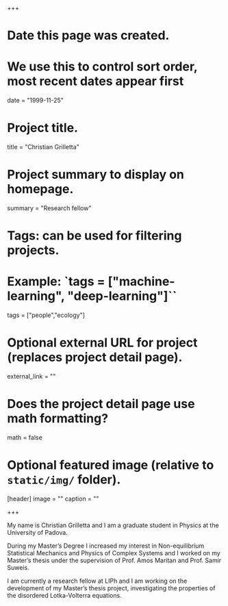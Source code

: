+++
# Date this page was created.
# We use this to control sort order, most recent dates appear first
date = "1999-11-25"

# Project title.
title = "Christian Grilletta"

# Project summary to display on homepage.
summary = "Research fellow"

# Tags: can be used for filtering projects.
# Example: `tags = ["machine-learning", "deep-learning"]``
tags = ["people","ecology"]

# Optional external URL for project (replaces project detail page).
external_link = ""

# Does the project detail page use math formatting?
math = false

# Optional featured image (relative to `static/img/` folder).
[header]
image = ""
caption = ""

+++

My name is Christian Grilletta and I am a graduate student in Physics at the University of Padova.

During my Master’s Degree I increased my interest in Non-equilibrium Statistical Mechanics and Physics of Complex Systems and I worked on my Master’s thesis under the supervision of Prof. Amos Maritan and Prof. Samir Suweis.

I am currently a research fellow at LIPh and I am working on the development of my Master’s thesis project, investigating the properties of the disordered Lotka-Volterra equations.
